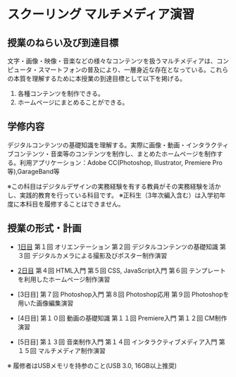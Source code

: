 #  スクーリング マルチメディア演習

## 授業のねらい及び到達目標

文字・画像・映像・音楽などの様々なコンテンツを扱うマルチメディアは、コンピュータ・スマートフォンの普及により、一層身近な存在となっている。これらの本質を理解するために本授業の到達目標として以下を掲げる。

1. 各種コンテンツを制作できる。
2. ホームページにまとめることができる。

## 学修内容
デジタルコンテンツの基礎知識を理解する。実際に画像・動画・インタラクティブコンテンツ・音楽等のコンテンツを制作し、まとめたホームページを制作する。利用アプリケーション：Adobe CC(Photoshop, Illustrator, Premiere Pro等),GarageBand等

※この科目はデジタルデザインの実務経験を有する教員がその実務経験を活かし、実践的教育を行っている科目です。
※正科生（3年次編入含む）は入学初年度に本科目を履修することはできません。

## 授業の形式・計画

- [1日目](SMS_day1.md)
第１回 オリエンテーション
第２回 デジタルコンテンツの基礎知識
第３回 デジタルカメラによる撮影及びポスター制作演習

- [2日目](SMS_day2.md)
第４回 HTML入門
第５回 CSS, JavaScript入門
第６回 テンプレートを利用したホームページ制作演習

- [3日目]
第７回 Photoshop入門
第８回 Photoshop応用
第９回 Photoshopを用いた画像編集演習

- [4日目]
第１０回 動画の基礎知識
第１１回 Premiere入門
第１２回 CM制作演習

- [5日目]
第１３回 音楽制作入門
第１４回 インタラクティブメディア入門
第１５回 マルチメディア制作演習

※ 履修者はUSBメモリを持参のこと(USB 3.0, 16GB以上推奨)